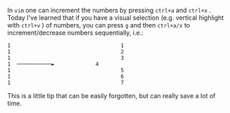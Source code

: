 In `vim` one can increment the numbers by pressing `ctrl+a` and `ctrl+x` . Today I've learned that if you have a visual selection (e.g. vertical highlight with `ctrl+v` ) of numbers, you can press `g` and then `ctrl+a/x` to increment/decrease numbers sequentially, i.e.:

```
1                                   1
1                                   2
1                                   3
1  ───────────►  		    4
1                                   5
1                                   6
1                                   7
```


This is a little tip that can be easily forgotten, but can really save a lot of time.
